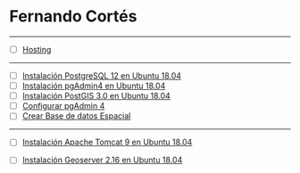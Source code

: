 # Fernando Cortés
---
- [ ] [Hosting](https://github.com/fcortesz/fcortesz/blob/master/Hosting.md)
---
- [ ] [Instalación PostgreSQL 12 en Ubuntu 18.04](https://github.com/fcortesz/fcortesz/blob/master/Instalaci%C3%B3n%20PostgreSQL%2012%20en%20Ubuntu%2018.04.md)
- [ ] [Instalación pgAdmin4 en Ubuntu 18.04](https://github.com/fcortesz/fcortesz/blob/master/Instalaci%C3%B3n%20pgAdmin4%20en%20Ubuntu%2018.04.md)
- [ ] [Instalación PostGIS 3.0 en Ubuntu 18.04](https://github.com/fcortesz/fcortesz/blob/master/Instalaci%C3%B3n%20PostGIS%203.0%20en%20Ubuntu%2018.04.md)
- [ ] [Configurar pgAdmin 4](https://github.com/fcortesz/fcortesz/blob/master/Configurar%20pgAdmin%204.md)
- [ ] [Crear Base de datos Espacial](https://github.com/fcortesz/fcortesz/blob/master/Crear%20Base%20de%20datos%20Espacial.md)
---
- [ ] [Instalación Apache Tomcat 9 en Ubuntu 18.04](https://github.com/fcortesz/fcortesz/blob/master/Instalaci%C3%B3n%20Apache%20Tomcat%209%20en%20Ubuntu%2018.04.md)
- [ ] [Instalación Geoserver 2.16 en Ubuntu 18.04](https://github.com/fcortesz/fcortesz/blob/master/Instalaci%C3%B3n%20Geoserver%202.16%20en%20Ubuntu%2018.04.md)


